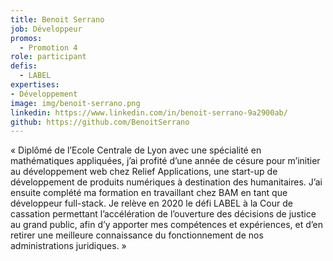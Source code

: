 ```yaml
---
title: Benoit Serrano
job: Développeur
promos:
  - Promotion 4
role: participant
defis:
  - LABEL
expertises:
- Développement
image: img/benoit-serrano.png
linkedin: https://www.linkedin.com/in/benoit-serrano-9a2900ab/
github: https://github.com/BenoitSerrano
---
```

« Diplômé de l’Ecole Centrale de Lyon avec une spécialité en mathématiques appliquées, j’ai profité d’une année de césure pour m’initier au développement web chez Relief Applications, une start-up de développement de produits numériques à destination des humanitaires. J’ai ensuite complété ma formation en travaillant chez BAM en tant que développeur full-stack. Je relève en 2020 le défi LABEL à la Cour de cassation permettant l’accélération de l’ouverture des décisions de justice au grand public, afin d’y apporter mes compétences et expériences, et d’en retirer une meilleure connaissance du fonctionnement de nos administrations juridiques. »
